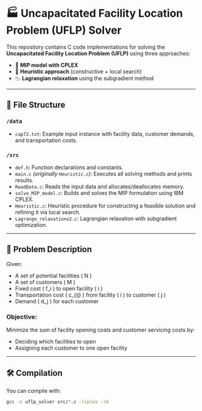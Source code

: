 # 🏭 Uncapacitated Facility Location Problem (UFLP) Solver

This repository contains C code implementations for solving the **Uncapacitated Facility Location Problem (UFLP)** using three approaches:

- 🧮 **MIP model with CPLEX**
- 🧠 **Heuristic approach** (constructive + local search)
- 📉 **Lagrangian relaxation** using the subgradient method

---

## 📂 File Structure

### `/data`
- `cap72.txt`: Example input instance with facility data, customer demands, and transportation costs.

### `/src`
- `def.h`: Function declarations and constants.
- `main.c` *(originally `Heuristic.c`)*: Executes all solving methods and prints results.
- `ReadData.c`: Reads the input data and allocates/deallocates memory.
- `solve_MIP_model.c`: Builds and solves the MIP formulation using IBM CPLEX.
- `Heuristic.c`: Heuristic procedure for constructing a feasible solution and refining it via local search.
- `Lagrange_relaxationv2.c`: Lagrangian relaxation with subgradient optimization.

---

## 🧠 Problem Description

Given:
- A set of potential facilities \( N \)
- A set of customers \( M \)
- Fixed cost \( f_i \) to open facility \( i \)
- Transportation cost \( c_{ij} \) from facility \( i \) to customer \( j \)
- Demand \( d_j \) for each customer

### Objective:
Minimize the sum of facility opening costs and customer servicing costs by:
- Deciding which facilities to open
- Assigning each customer to one open facility

---

## 🛠️ Compilation

You can compile with:

```bash
gcc -o uflp_solver src/*.c -lcplex -lm
